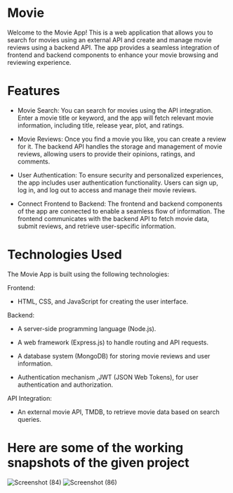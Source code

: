 # Movie
Welcome to the Movie App! This is a web application that allows you to search for movies using an external API and create and manage movie reviews using a backend API. The app provides a seamless integration of frontend and backend components to enhance your movie browsing and reviewing experience.

# Features
* Movie Search: You can search for movies using the API integration. Enter a movie title or keyword, and the app will fetch relevant movie information, including title, release year, plot, and ratings.

* Movie Reviews: Once you find a movie you like, you can create a review for it. The backend API handles the storage and management of movie reviews, allowing users to provide their opinions, ratings, and comments.

* User Authentication: To ensure security and personalized experiences, the app includes user authentication functionality. Users can sign up, log in, and log out to access and manage their movie reviews.

* Connect Frontend to Backend: The frontend and backend components of the app are connected to enable a seamless flow of information. The frontend communicates with the backend API to fetch movie data, submit reviews, and retrieve user-specific information.
# Technologies Used

 The Movie App is built using the following technologies:

 Frontend:

* HTML, CSS, and JavaScript for creating the user interface.

 
 Backend:

* A server-side programming language (Node.js).

* A web framework (Express.js) to handle routing and API requests.

* A database system (MongoDB) for storing movie reviews and user information.

* Authentication mechanism ,JWT (JSON Web Tokens), for user authentication and authorization.

API Integration:

* An external movie API, TMDB, to retrieve movie data based on search queries.
 
 # Here are some of the working snapshots of the given project
![Screenshot (84)](https://github.com/Tapalina/Movie/assets/85605662/44dde86e-9d0b-48cc-bf34-c3847ed9f5f2)
![Screenshot (86)](https://github.com/Tapalina/Movie/assets/85605662/58bce382-9ab4-4856-9001-6d833f6617c7)
